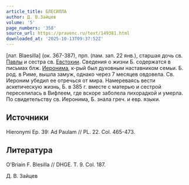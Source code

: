 ```yaml
---
article_title: БЛЕСИЛЛА
author: Д. В.Зайцев
volume: '5'
page_numbers: '358'
source_url: https://pravenc.ru/text/149381.html
downloaded_at: '2025-10-13T09:37:52Z'
---
```


[лат. Blaesilla] (ок. 367-387), прп. (пам. зап. 22 янв.), старшая дочь св. [Павлы](https://pravenc.ru/text/Павлы.html) и сестра св. [Евстохии](https://pravenc.ru/text/Евстохии.html). Сведения о жизни Б. содержатся в письмах блж. [Иеронима](https://pravenc.ru/text/Иероним.html), к-рый был духовным наставником семьи. Б. род. в Риме, вышла замуж, однако через 7 месяцев овдовела. Св. Иероним убедил ее отречься от мира. Намереваясь вести аскетическую жизнь, Б. в 385 г. вместе с матерью и сестрой переселилась в Вифлеем, где вскоре заболела лихорадкой и умерла. По свидетельству св. Иеронима, Б. знала греч. и евр. языки.

## Источники

Hieronymi Ep. 39: Аd Paulam // PL. 22. Col. 465-473.

## Литература

O'Briain F. Blesilla // DHGE. T. 9. Col. 187.

Д. В.  Зайцев
